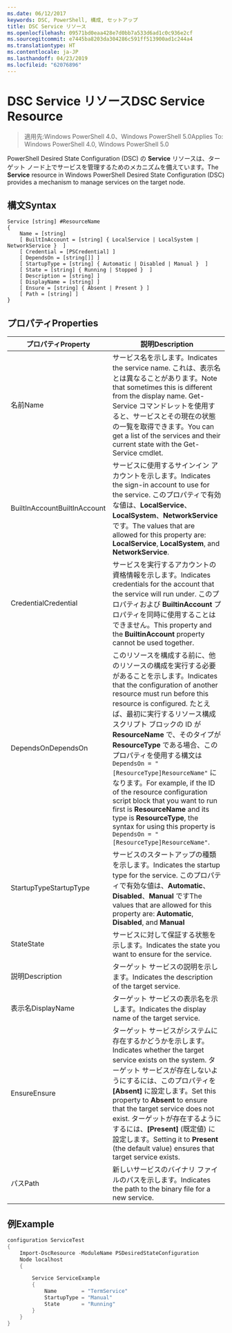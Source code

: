 ```yaml
---
ms.date: 06/12/2017
keywords: DSC, PowerShell, 構成, セットアップ
title: DSC Service リソース
ms.openlocfilehash: 09571bd0eaa428e7d0bb7a533d6ad1c0c936e2cf
ms.sourcegitcommit: e7445ba8203da304286c591ff513900ad1c244a4
ms.translationtype: HT
ms.contentlocale: ja-JP
ms.lasthandoff: 04/23/2019
ms.locfileid: "62076896"
---
```

# <a name="dsc-service-resource"></a><span data-ttu-id="a1c52-103">DSC Service リソース</span><span class="sxs-lookup"><span data-stu-id="a1c52-103">DSC Service Resource</span></span>

> <span data-ttu-id="a1c52-104">適用先:Windows PowerShell 4.0、Windows PowerShell 5.0</span><span class="sxs-lookup"><span data-stu-id="a1c52-104">Applies To: Windows PowerShell 4.0, Windows PowerShell 5.0</span></span>


<span data-ttu-id="a1c52-105">PowerShell Desired State Configuration (DSC) の **Service** リソースは、ターゲット ノード上でサービスを管理するためのメカニズムを備えています。</span><span class="sxs-lookup"><span data-stu-id="a1c52-105">The **Service** resource in Windows PowerShell Desired State Configuration (DSC) provides a mechanism to manage services on the target node.</span></span>

## <a name="syntax"></a><span data-ttu-id="a1c52-106">構文</span><span class="sxs-lookup"><span data-stu-id="a1c52-106">Syntax</span></span>

```
Service [string] #ResourceName
{
    Name = [string]
    [ BuiltInAccount = [string] { LocalService | LocalSystem | NetworkService }  ]
    [ Credential = [PSCredential] ]
    [ DependsOn = [string[]] ]
    [ StartupType = [string] { Automatic | Disabled | Manual }  ]
    [ State = [string] { Running | Stopped }  ]
    [ Description = [string] ]
    [ DisplayName = [string] ]
    [ Ensure = [string] { Absent | Present } ]
    [ Path = [string] ]
}
```

## <a name="properties"></a><span data-ttu-id="a1c52-107">プロパティ</span><span class="sxs-lookup"><span data-stu-id="a1c52-107">Properties</span></span>

|  <span data-ttu-id="a1c52-108">プロパティ</span><span class="sxs-lookup"><span data-stu-id="a1c52-108">Property</span></span>  |  <span data-ttu-id="a1c52-109">説明</span><span class="sxs-lookup"><span data-stu-id="a1c52-109">Description</span></span>   |
|---|---|
| <span data-ttu-id="a1c52-110">名前</span><span class="sxs-lookup"><span data-stu-id="a1c52-110">Name</span></span>| <span data-ttu-id="a1c52-111">サービス名を示します。</span><span class="sxs-lookup"><span data-stu-id="a1c52-111">Indicates the service name.</span></span> <span data-ttu-id="a1c52-112">これは、表示名とは異なることがあります。</span><span class="sxs-lookup"><span data-stu-id="a1c52-112">Note that sometimes this is different from the display name.</span></span> <span data-ttu-id="a1c52-113">Get-Service コマンドレットを使用すると、サービスとその現在の状態の一覧を取得できます。</span><span class="sxs-lookup"><span data-stu-id="a1c52-113">You can get a list of the services and their current state with the Get-Service cmdlet.</span></span>|
| <span data-ttu-id="a1c52-114">BuiltInAccount</span><span class="sxs-lookup"><span data-stu-id="a1c52-114">BuiltInAccount</span></span>| <span data-ttu-id="a1c52-115">サービスに使用するサインイン アカウントを示します。</span><span class="sxs-lookup"><span data-stu-id="a1c52-115">Indicates the sign-in account to use for the service.</span></span> <span data-ttu-id="a1c52-116">このプロパティで有効な値は、**LocalService**、**LocalSystem**、**NetworkService** です。</span><span class="sxs-lookup"><span data-stu-id="a1c52-116">The values that are allowed for this property are: **LocalService**, **LocalSystem**, and **NetworkService**.</span></span>|
| <span data-ttu-id="a1c52-117">Credential</span><span class="sxs-lookup"><span data-stu-id="a1c52-117">Credential</span></span>| <span data-ttu-id="a1c52-118">サービスを実行するアカウントの資格情報を示します。</span><span class="sxs-lookup"><span data-stu-id="a1c52-118">Indicates credentials for the account that the service will run under.</span></span> <span data-ttu-id="a1c52-119">このプロパティおよび __BuiltinAccount__ プロパティを同時に使用することはできません。</span><span class="sxs-lookup"><span data-stu-id="a1c52-119">This property and the __BuiltinAccount__ property cannot be used together.</span></span>|
| <span data-ttu-id="a1c52-120">DependsOn</span><span class="sxs-lookup"><span data-stu-id="a1c52-120">DependsOn</span></span>| <span data-ttu-id="a1c52-121">このリソースを構成する前に、他のリソースの構成を実行する必要があることを示します。</span><span class="sxs-lookup"><span data-stu-id="a1c52-121">Indicates that the configuration of another resource must run before this resource is configured.</span></span> <span data-ttu-id="a1c52-122">たとえば、最初に実行するリソース構成スクリプト ブロックの ID が __ResourceName__ で、そのタイプが __ResourceType__ である場合、このプロパティを使用する構文は `DependsOn = "[ResourceType]ResourceName"` になります。</span><span class="sxs-lookup"><span data-stu-id="a1c52-122">For example, if the ID of the resource configuration script block that you want to run first is __ResourceName__ and its type is __ResourceType__, the syntax for using this property is `DependsOn = "[ResourceType]ResourceName"`.</span></span>|
| <span data-ttu-id="a1c52-123">StartupType</span><span class="sxs-lookup"><span data-stu-id="a1c52-123">StartupType</span></span>| <span data-ttu-id="a1c52-124">サービスのスタートアップの種類を示します。</span><span class="sxs-lookup"><span data-stu-id="a1c52-124">Indicates the startup type for the service.</span></span> <span data-ttu-id="a1c52-125">このプロパティで有効な値は、**Automatic**、**Disabled**、**Manual** です</span><span class="sxs-lookup"><span data-stu-id="a1c52-125">The values that are allowed for this property are: **Automatic**, **Disabled**, and **Manual**</span></span>|
| <span data-ttu-id="a1c52-126">State</span><span class="sxs-lookup"><span data-stu-id="a1c52-126">State</span></span>| <span data-ttu-id="a1c52-127">サービスに対して保証する状態を示します。</span><span class="sxs-lookup"><span data-stu-id="a1c52-127">Indicates the state you want to ensure for the service.</span></span>|
| <span data-ttu-id="a1c52-128">説明</span><span class="sxs-lookup"><span data-stu-id="a1c52-128">Description</span></span> | <span data-ttu-id="a1c52-129">ターゲット サービスの説明を示します。</span><span class="sxs-lookup"><span data-stu-id="a1c52-129">Indicates the description of the target service.</span></span>|
| <span data-ttu-id="a1c52-130">表示名</span><span class="sxs-lookup"><span data-stu-id="a1c52-130">DisplayName</span></span> | <span data-ttu-id="a1c52-131">ターゲット サービスの表示名を示します。</span><span class="sxs-lookup"><span data-stu-id="a1c52-131">Indicates the display name of the target service.</span></span>|
| <span data-ttu-id="a1c52-132">Ensure</span><span class="sxs-lookup"><span data-stu-id="a1c52-132">Ensure</span></span> | <span data-ttu-id="a1c52-133">ターゲット サービスがシステムに存在するかどうかを示します。</span><span class="sxs-lookup"><span data-stu-id="a1c52-133">Indicates whether the target service exists on the system.</span></span> <span data-ttu-id="a1c52-134">ターゲット サービスが存在しないようにするには、このプロパティを **[Absent]** に設定します。</span><span class="sxs-lookup"><span data-stu-id="a1c52-134">Set this property to **Absent** to ensure that the target service does not exist.</span></span> <span data-ttu-id="a1c52-135">ターゲットが存在するようにするには、**[Present]** (既定値) に設定します。</span><span class="sxs-lookup"><span data-stu-id="a1c52-135">Setting it to **Present** (the default value) ensures that target service exists.</span></span>|
| <span data-ttu-id="a1c52-136">パス</span><span class="sxs-lookup"><span data-stu-id="a1c52-136">Path</span></span> | <span data-ttu-id="a1c52-137">新しいサービスのバイナリ ファイルのパスを示します。</span><span class="sxs-lookup"><span data-stu-id="a1c52-137">Indicates the path to the binary file for a new service.</span></span>|

## <a name="example"></a><span data-ttu-id="a1c52-138">例</span><span class="sxs-lookup"><span data-stu-id="a1c52-138">Example</span></span>

```powershell
configuration ServiceTest
{
    Import-DscResource -ModuleName PSDesiredStateConfiguration
    Node localhost
    {

        Service ServiceExample
        {
            Name        = "TermService"
            StartupType = "Manual"
            State       = "Running"
        }
    }
}
```